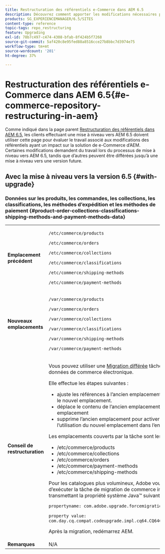 ```yaml
---
title: Restructuration des référentiels e-Commerce dans AEM 6.5
description: Découvrez comment apporter les modifications nécessaires pour migrer vers la nouvelle structure de référentiel dans AEM 6.5 pour e-Commerce.
products: SG_EXPERIENCEMANAGER/6.5/SITES
content-type: reference
topic-tags: repo_restructuring
feature: Upgrading
exl-id: 78b7c497-c474-4308-bfab-8f424b5f7268
source-git-commit: 5af420c8e95fed88a8516cce27b8bbc7d3974e75
workflow-type: tm+mt
source-wordcount: '201'
ht-degree: 37%

---
```


# Restructuration des référentiels e-Commerce dans AEM 6.5{#e-commerce-repository-restructuring-in-aem}

Comme indiqué dans la page parent [Restructuration des référentiels dans AEM 6.5](/help/sites-deploying/repository-restructuring.md), les clients effectuant une mise à niveau vers AEM 6.5 doivent utiliser cette page pour évaluer le travail associé aux modifications des référentiels ayant un impact sur la solution de e-Commerce d’AEM. Certaines modifications demandent du travail lors du processus de mise à niveau vers AEM 6.5, tandis que d’autres peuvent être différées jusqu’à une mise à niveau vers une version future.

## Avec la mise à niveau vers la version 6.5 {#with-upgrade}

### Données sur les produits, les commandes, les collections, les classifications, les méthodes d’expédition et les méthodes de paiement {#product-order-collections-classifications-shipping-methods-and-payment-methods-data}

<table>
 <tbody>
  <tr>
   <td><strong>Emplacement précédent</strong></td>
   <td><p><code>/etc/commerce/products</code></p> <p><code>/etc/commerce/orders</code></p> <p><code>/etc/commerce/collections</code></p> <p><code>/etc/commerce/classifications</code></p> <p><code>/etc/commerce/shipping-methods</code></p> <p><code>/etc/commerce/payment-methods</code></p> </td>
  </tr>
  <tr>
   <td><strong>Nouveaux emplacements</strong></td>
   <td><p><code>/var/commerce/products</code></p> <p><code>/var/commerce/orders</code></p> <p><code>/var/commerce/collections</code></p> <p><code>/var/commerce/classifications</code></p> <p><code>/var/commerce/shipping-methods</code></p> <p><code>/var/commerce/payment-methods</code></p> </td>
  </tr>
  <tr>
   <td><strong>Conseil de restructuration</strong></td>
   <td><p>Vous pouvez utiliser une <a href="/help/sites-deploying/lazy-content-migration.md" target="_blank">Migration différée</a> tâche de migration des données de commerce électronique.</p> <p>Elle effectue les étapes suivantes :</p>
    <ul>
     <li>ajuste les références à l’ancien emplacement pour qu’il pointe vers le nouvel emplacement.</li>
     <li>déplace le contenu de l’ancien emplacement vers le nouvel emplacement</li>
     <li>supprime l’ancien emplacement pour activer éventuellement l’utilisation du nouvel emplacement dans l’ensemble du système.</li>
    </ul> <p>Les emplacements couverts par la tâche sont les suivants :</p>
    <ul>
     <li>/etc/commerce/products</li>
     <li>/etc/commerce/collections<br /> </li>
     <li>/etc/commerce/orders<br /> </li>
     <li>/etc/commerce/payment-methods<br /> </li>
     <li>/etc/commerce/shipping-methods<br /> </li>
    </ul> <p>Pour les catalogues plus volumineux, Adobe vous recommande d’exécuter la tâche de migration de commerce individuellement en transmettant la propriété système Java™ suivante à AEM :</p> <p><code>propertyname: com.adobe.upgrade.forcemigration</code></p> <p><code>property value: com.day.cq.compat.codeupgrade.impl.cq64.CQ64CommerceMigrationTask</code></p> <p>Après la migration, redémarrez AEM.</p> </td>
  </tr>
  <tr>
   <td><strong>Remarques</strong></td>
   <td>N/A<br /> </td>
  </tr>
 </tbody>
</table>
